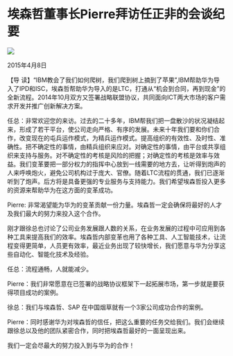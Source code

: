 # 埃森哲董事长Pierre拜访任正非的会谈纪要
<img class="pv" src="https://api.visitor.plantree.me/visitor-badge/pv?namespace=plantree.me&key=renzhengfei-speeches/埃森哲董事长Pierre拜访任正非的会谈纪要.md">


2015年4月8日



【导  读】“IBM教会了我们如何爬树，我们爬到树上摘到了苹果”,IBM帮助华为导入了IPD和ISC，埃森哲帮助华为导入的是LTC，打通从“机会到合同，再到现金”的全新流程。2014年10月双方又签署战略联盟协议，共同面向ICT两大市场的客户需求开发并推广创新解决方案。



任总：非常欢迎您的来访。过去的二十多年，IBM帮我们把一盘散沙的状况凝结起来，形成了若干平台，使公司走向严格、有序的发展。未来十年我们要和你们合作，改变现在的屯兵运作模式，为精兵运作模式。提高组织的有效性、及时性、准确性。把不确定性的事情，由精兵组织来应对。对确定性的事情，由平台或共享组织来支持与服务。对不确定性的考核是风险的把握；对确定性的考核是效率与效益。我们变革要把一部分权力的指挥中心放到一线需要的地方去，让听得到炮声的人来呼唤炮火，避免公司机构过于庞大、官僚。随着LTC流程的贯通，我们已逐渐听到了炮声。后方将是具备更强的专业服务与支持能力。我们希望埃森哲投入更多的资源来帮助华为在这方面的变革成功。

Pierre: 非常渴望能为华为的变革贡献一份力量。埃森哲一定会确保将最好的人才及我们最大的努力来投入这个合作。

刚才跟徐总也讨论了公司业务发展跟人数的关系，在业务发展的过程中可应用到各种工具来提高我们的效率。埃森哲内部变革也用了各种工具、人工智能技术，让流程变得更简单，人员更有效率，最近业务出现了较快增长，我们愿意与华为分享这些自动化、智能化技术及经验。

任总：流程通畅，人就能减少。

Pierre：我们非常愿意在已签署的战略协议框架下一起拓展市场，第一步就是要获得项目成功的案例。

徐总：我们与埃森哲、SAP 在中国烟草就有一个3家公司成功合作的案例。

Pierre：同时感谢华为对埃森哲的信任，把这么重要的任务交给我们。我们会继续跟徐总以及他的团队紧密合作，同时把埃森哲最好的一面呈现出来。

我们一定会尽最大的努力投入到与华为的合作！
